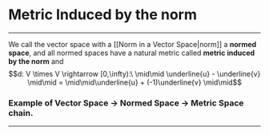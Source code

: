 # Metric Induced by the norm
---

We call the vector space with a [[Norm in a Vector Space|norm]] a **normed space**, and all normed spaces have a natural metric called **metric induced by the norm** and 
$$d: V \times V \rightarrow [0,\infty):\  \mid\mid \underline{u} - \underline{v} \mid\mid = \mid\mid\underline{u} + (-1)\underline{v} \mid\mid$$
### Example of Vector Space $\rightarrow$ Normed Space $\rightarrow$ Metric Space chain.
---

